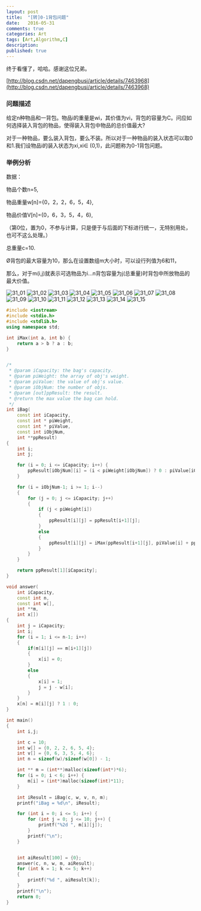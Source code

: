 ```yaml
---
layout: post
title:  "[转]0-1背包问题"
date:   2016-05-31
comments: true
categories: Art
tags: [Art,Algorithm,C]
description:
published: true
---
```


终于看懂了，哈哈。感谢这位兄弟。

[http://blog.csdn.net/dapengbusi/article/details/7463968](http://blog.csdn.net/dapengbusi/article/details/7463968)


### 问题描述

给定n种物品和一背包。物品i的重量是wi，其价值为vi，背包的容量为C。问应如何选择装入背包的物品，使得装入背包中物品的总价值最大?

对于一种物品，要么装入背包，要么不装。所以对于一种物品的装入状态可以取0和1.我们设物品i的装入状态为xi,xi∈ (0,1)，此问题称为0-1背包问题。


### 举例分析

数据：

物品个数n=5,

物品重量w[n]={0，2，2，6，5，4},

物品价值V[n]={0，6，3，5，4，6},

（第0位，置为0，不参与计算，只是便于与后面的下标进行统一，无特别用处，也可不这么处理。）

总重量c=10.

Ø背包的最大容量为10，那么在设置数组m大小时，可以设行列值为6和11，

那么，对于m(i,j)就表示可选物品为i…n背包容量为j(总重量)时背包中所放物品的最大价值。



<img src="{{ site.url }}/images/201605/31_01.png" alt="31_01" />

<img src="{{ site.url }}/images/201605/31_02.png" alt="31_02" />

<img src="{{ site.url }}/images/201605/31_03.png" alt="31_03" />

<img src="{{ site.url }}/images/201605/31_04.png" alt="31_04" />

<img src="{{ site.url }}/images/201605/31_05.png" alt="31_05" />

<img src="{{ site.url }}/images/201605/31_06.png" alt="31_06" />

<img src="{{ site.url }}/images/201605/31_07.png" alt="31_07" />

<img src="{{ site.url }}/images/201605/31_08.png" alt="31_08" />

<img src="{{ site.url }}/images/201605/31_09.png" alt="31_09" />

<img src="{{ site.url }}/images/201605/31_10.png" alt="31_10" />

<img src="{{ site.url }}/images/201605/31_11.png" alt="31_11" />

<img src="{{ site.url }}/images/201605/31_12.png" alt="31_12" />

<img src="{{ site.url }}/images/201605/31_13.png" alt="31_13" />

<img src="{{ site.url }}/images/201605/31_14.png" alt="31_14" />

<img src="{{ site.url }}/images/201605/31_15.png" alt="31_15" />


```cpp
#include <iostream>
#include <stdio.h>
#include <stdlib.h>
using namespace std;

int iMax(int a, int b) {
    return a > b ? a : b;
}


/*
 * @param iCapacity: the bag's capacity.
 * @param piWeight: the array of obj's weight.
 * @param piValue: the value of obj's value.
 * @param iObjNum: the number of objs.
 * @param [out]ppResult: the result.
 * @return the max value the bag can hold.
 */
int iBag(
    const int iCapacity,
    const int * piWeight,
    const int * piValue,
    const int iObjNum,
    int **ppResult)
{
    int i;
    int j;

    for (i = 0; i <= iCapacity; i++) {
        ppResult[iObjNum][i] = (i < piWeight[iObjNum]) ? 0 : piValue[iObjNum];
    }

    for (i = iObjNum-1; i >= 1; i--)
    {
        for (j = 0; j <= iCapacity; j++)
        {
            if (j < piWeight[i])
            {
                ppResult[i][j] = ppResult[i+1][j];
            }
            else
            {
                ppResult[i][j] = iMax(ppResult[i+1][j], piValue[i] + ppResult[i+1][j-piWeight[i]]);
            }
        }
    }

    return ppResult[1][iCapacity];
}

void answer(
    int iCapacity,
    const int n,
    const int w[],
    int **m,
    int x[])
{
    int j = iCapacity;
    int i;
    for (i = 1; i <= n-1; i++)
    {
        if(m[i][j] == m[i+1][j])
        {
            x[i] = 0;
        }
        else
        {
            x[i] = 1;
            j = j - w[i];
        }
    }
    x[n] = m[i][j] ? 1 : 0;
}

int main()
{
    int i,j;

    int c = 10;
    int w[] = {0, 2, 2, 6, 5, 4};
    int v[] = {0, 6, 3, 5, 4, 6};
    int n = sizeof(w)/sizeof(w[0]) - 1;

    int ** m = (int**)malloc(sizeof(int*)*6);
    for (i = 0; i < 6; i++) {
        m[i] = (int*)malloc(sizeof(int)*11);
    }

    int iResult = iBag(c, w, v, n, m);
    printf("iBag = %d\n", iResult);

    for (int i = 0; i <= 5; i++) {
        for (int j = 0; j <= 10; j++) {
            printf("%2d ", m[i][j]);
        }
        printf("\n");
    }


    int aiResult[100] = {0};
    answer(c, n, w, m, aiResult);
    for (int k = 1; k <= 5; k++)
    {
        printf("%d ", aiResult[k]);
    }
    printf("\n");
    return 0;
}
```
